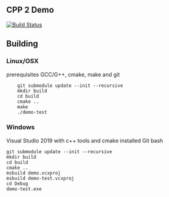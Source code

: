## CPP 2 Demo ##
[![Build Status](https://travis-ci.org/IAMColumbia/cpp2_demo.svg?branch=master)](https://travis-ci.org/IAMColumbia/cpp2_demo)



## Building ##
### Linux/OSX ###
prerequisites
GCC/G++, cmake, make and git
```
    git submodule update --init --recursive
    mkdir build
    cd build
    cmake ..
    make
    ./demo-test
```
### Windows ###
Visual Studio 2019 with c++ tools and cmake installed
Git bash

```
git submodule update --init --recursive
mkdir build
cd build
cmake ..
msbuild demo.vcxproj
msbuild demo-test.vcxproj
cd Debug
demo-test.exe
```
